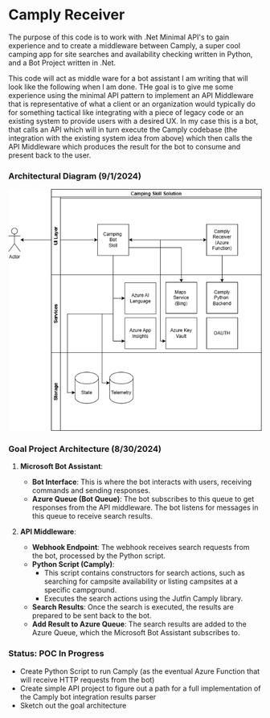 # Camply Receiver

The purpose of this code is to work with .Net Minimal API's to gain experience and to create a middleware between Camply, a super cool camping app for site searches and availability checking written in Python, and a Bot Project written in .Net.

This code will act as middle ware for a bot assistant I am writing that will look like the following when I am done. THe goal is to give me some experience using the minimal API pattern to implement an API Middleware that is representative of what a client or an organization would typically do for something tactical like integrating with a piece of legacy code or an existing system to provide users with a desired UX. In my case this is a bot, that calls an API which will in turn execute the Camply codebase (the integration with the existing system idea from above) which then calls the API Middleware which produces the result for the bot to consume and present back to the user.


### Architectural Diagram (9/1/2024)
![Current Architectural Plan](/Docs/camply-bot-integration.png)


### Goal Project Architecture (8/30/2024)

1. **Microsoft Bot Assistant**: 
   - **Bot Interface**: This is where the bot interacts with users, receiving commands and sending responses.
   - **Azure Queue (Bot Queue)**: The bot subscribes to this queue to get responses from the API middleware. The bot listens for messages in this queue to receive search results.

2. **API Middleware**:
   - **Webhook Endpoint**: The webhook receives search requests from the bot, processed by the Python script.
   - **Python Script (Camply)**: 
     - This script contains constructors for search actions, such as searching for campsite availability or listing campsites at a specific campground.
     - Executes the search actions using the Jutfin Camply library.
   - **Search Results**: Once the search is executed, the results are prepared to be sent back to the bot.
   - **Add Result to Azure Queue**: The search results are added to the Azure Queue, which the Microsoft Bot Assistant subscribes to.

### Status: POC In Progress
- Create Python Script to run Camply (as the eventual Azure Function that will receive HTTP requests from the bot)
- Create simple API project to figure out a path for a full implementation of the Camply bot integration results parser
- Sketch out the goal architecture